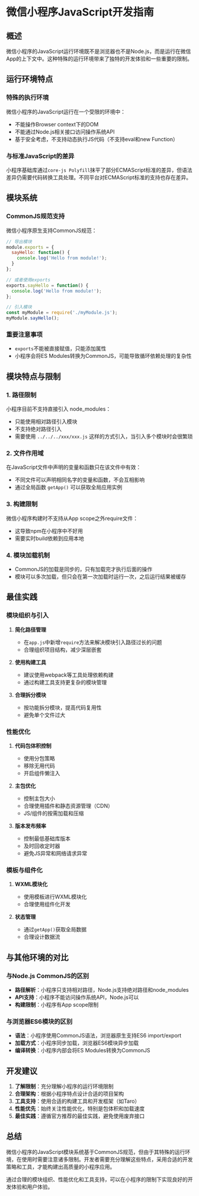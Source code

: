 # 微信小程序JavaScript开发指南

## 概述

微信小程序的JavaScript运行环境既不是浏览器也不是Node.js，而是运行在微信App的上下文中。这种特殊的运行环境带来了独特的开发体验和一些重要的限制。

## 运行环境特点

### 特殊的执行环境

微信小程序的JavaScript运行在一个受限的环境中：
- 不能操作Browser context下的DOM
- 不能通过Node.js相关接口访问操作系统API
- 基于安全考虑，不支持动态执行JS代码（不支持eval和new Function）

### 与标准JavaScript的差异

小程序基础库通过`core-js Polyfill`抹平了部分ECMAScript标准的差异，但语法差异仍需要代码转换工具处理。不同平台对ECMAScript标准的支持也存在差异。

## 模块系统

### CommonJS规范支持

微信小程序原生支持CommonJS规范：

```javascript
// 导出模块
module.exports = {
  sayHello: function() {
    console.log('Hello from module!');
  }
};

// 或者使用exports
exports.sayHello = function() {
  console.log('Hello from module!');
};

// 引入模块
const myModule = require('./myModule.js');
myModule.sayHello();
```

### 重要注意事项

- `exports`不能被直接赋值，只能添加属性
- 小程序会将ES Modules转换为CommonJS，可能导致循环依赖处理的复杂性

## 模块特点与限制

### 1. 路径限制

小程序目前不支持直接引入 node_modules：
- 只能使用相对路径引入模块
- 不支持绝对路径引入
- 需要使用 `../../../xxx/xxx.js` 这样的方式引入，当引入多个模块时会很繁琐

### 2. 文件作用域

在JavaScript文件中声明的变量和函数只在该文件中有效：
- 不同文件可以声明相同名字的变量和函数，不会互相影响
- 通过全局函数 `getApp()` 可以获取全局应用实例

### 3. 构建限制

微信小程序构建时不支持从App scope之外require文件：
- 这导致npm在小程序中不好用
- 需要实时build依赖到应用本地

### 4. 模块加载机制

- CommonJS的加载是同步的，只有加载完才执行后面的操作
- 模块可以多次加载，但只会在第一次加载时运行一次，之后运行结果被缓存

## 最佳实践

### 模块组织与引入

1. **简化路径管理**
   - 在`app.js`中新增`require`方法来解决模块引入路径过长的问题
   - 合理组织项目结构，减少深层嵌套

2. **使用构建工具**
   - 建议使用webpack等工具处理依赖构建
   - 通过构建工具支持更复杂的模块管理

3. **合理拆分模块**
   - 按功能拆分模块，提高代码复用性
   - 避免单个文件过大

### 性能优化

1. **代码包体积控制**
   - 使用分包策略
   - 移除无用代码
   - 开启组件懒注入

2. **主包优化**
   - 控制主包大小
   - 合理使用插件和静态资源管理（CDN）
   - JS/组件的按需加载和压缩

3. **版本发布频率**
   - 控制最低基础库版本
   - 及时回收定时器
   - 避免JS异常和网络请求异常

### 模板与组件化

1. **WXML模块化**
   - 使用模板进行WXML模块化
   - 合理使用组件化开发

2. **状态管理**
   - 通过`getApp()`获取全局数据
   - 合理设计数据流

## 与其他环境的对比

### 与Node.js CommonJS的区别

- **路径解析**：小程序只支持相对路径，Node.js支持绝对路径和node_modules
- **API支持**：小程序不能访问操作系统API，Node.js可以
- **构建限制**：小程序有App scope限制

### 与浏览器ES6模块的区别

- **语法**：小程序使用CommonJS语法，浏览器原生支持ES6 import/export
- **加载方式**：小程序同步加载，浏览器ES6模块异步加载
- **编译转换**：小程序内部会将ES Modules转换为CommonJS

## 开发建议

1. **了解限制**：充分理解小程序的运行环境限制
2. **合理架构**：根据小程序特点设计合适的项目架构
3. **工具支持**：使用合适的构建工具和开发框架（如Taro）
4. **性能优先**：始终关注性能优化，特别是包体积和加载速度
5. **最佳实践**：遵循官方推荐的最佳实践，避免使用废弃接口

## 总结

微信小程序的JavaScript模块系统基于CommonJS规范，但由于其特殊的运行环境，在使用时需要注意诸多限制。开发者需要充分理解这些特点，采用合适的开发策略和工具，才能构建出高质量的小程序应用。

通过合理的模块组织、性能优化和工具支持，可以在小程序的限制下实现良好的开发体验和用户体验。